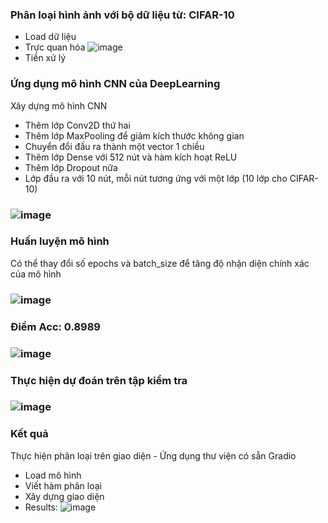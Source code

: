 ### Phân loại hình ảnh với bộ dữ liệu từ: CIFAR-10
- Load dữ liệu
- Trực quan hóa
![image](https://github.com/user-attachments/assets/d5fe92a4-3532-4be7-a281-595823c43a03)
- Tiền xử lý
### Ứng dụng mô hình CNN của DeepLearning
Xây dựng mô hình CNN
- Thêm lớp Conv2D thứ hai
- Thêm lớp MaxPooling để giảm kích thước không gian
- Chuyển đổi đầu ra thành một vector 1 chiều
- Thêm lớp Dense với 512 nút và hàm kích hoạt ReLU
- Thêm lớp Dropout nữa
- Lớp đầu ra với 10 nút, mỗi nút tương ứng với một lớp (10 lớp cho CIFAR-10)
### ![image](https://github.com/user-attachments/assets/bec8b215-2b78-4028-848a-54f243790f7a)
### Huấn luyện mô hình
Có thể thay đổi số epochs và batch_size để tăng độ nhận diện chính xác của mô hình
### ![image](https://github.com/user-attachments/assets/c6b46353-8249-436d-9e5b-2670b4d93880)
### Điểm Acc: 0.8989
### ![image](https://github.com/user-attachments/assets/c1cf8006-7b1c-47fb-a863-2977829e0aa6)
### Thực hiện dự đoán trên tập kiểm tra
### ![image](https://github.com/user-attachments/assets/555725d0-360a-4cf7-8cc4-2ba31c9eef37)
### Kết quả
Thực hiện phân loại trên giao diện - Ứng dụng thư viện có sẵn Gradio
- Load mô hình
- Viết hàm phân loại
- Xây dựng giao diện
- Results:
![image](https://github.com/user-attachments/assets/b95cd899-c03b-4e41-941e-fc58666feb0f)
